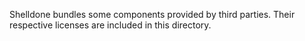 Shelldone bundles some components provided by third parties.
Their respective licenses are included in this directory.
